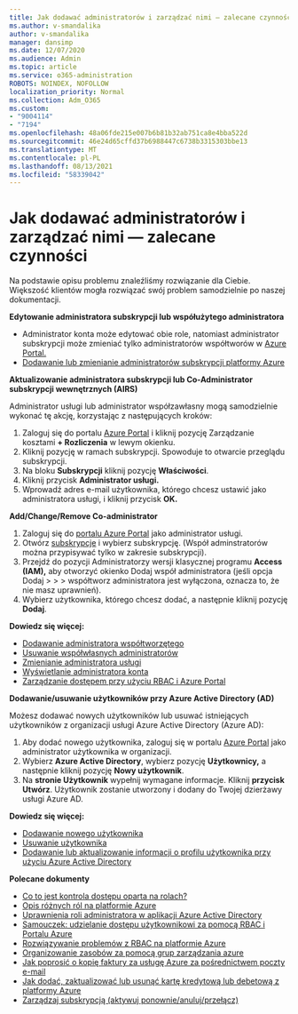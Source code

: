 ```yaml
---
title: Jak dodawać administratorów i zarządzać nimi — zalecane czynności
ms.author: v-smandalika
author: v-smandalika
manager: dansimp
ms.date: 12/07/2020
ms.audience: Admin
ms.topic: article
ms.service: o365-administration
ROBOTS: NOINDEX, NOFOLLOW
localization_priority: Normal
ms.collection: Adm_O365
ms.custom:
- "9004114"
- "7194"
ms.openlocfilehash: 48a06fde215e007b6b81b32ab751ca8e4bba522d
ms.sourcegitcommit: 46e24d65cffd37b6988447c6738b3315303bbe13
ms.translationtype: MT
ms.contentlocale: pl-PL
ms.lasthandoff: 08/13/2021
ms.locfileid: "58339042"
---
```

# <a name="how-to-add-and-manage-administrators---recommended-steps"></a>Jak dodawać administratorów i zarządzać nimi — zalecane czynności

Na podstawie opisu problemu znaleźliśmy rozwiązanie dla Ciebie. Większość klientów mogła rozwiązać swój problem samodzielnie po naszej dokumentacji.

**Edytowanie administratora subskrypcji lub współużytego administratora**

- Administrator konta może edytować obie role, natomiast administrator subskrypcji może zmieniać tylko administratorów współtworów w [Azure Portal.](https://ms.portal.azure.com/#home)
- [Dodawanie lub zmienianie administratorów subskrypcji platformy Azure](https://docs.microsoft.com/azure/cost-management-billing/manage/add-change-subscription-administrator)

**Aktualizowanie administratora subskrypcji lub Co-Administrator subskrypcji wewnętrznych (AIRS)**

Administrator usługi lub administrator współzawłasny mogą samodzielnie wykonać tę akcję, korzystając z następujących kroków:

1. Zaloguj się do portalu [Azure Portal](https://ms.portal.azure.com/#home) i kliknij pozycję Zarządzanie kosztami **+ Rozliczenia** w lewym okienku.
2. Kliknij pozycję w ramach subskrypcji. Spowoduje to otwarcie przeglądu subskrypcji.
3. Na bloku **Subskrypcji** kliknij pozycję **Właściwości**. 
4. Kliknij przycisk **Administrator usługi.**
5. Wprowadź adres e-mail użytkownika, którego chcesz ustawić jako administratora usługi, i kliknij przycisk **OK.**

**Add/Change/Remove Co-administrator**

1. Zaloguj się do [portalu Azure Portal](https://ms.portal.azure.com/#home) jako administrator usługi.
2. Otwórz [subskrypcje](https://ms.portal.azure.com/#blade/Microsoft_Azure_Billing/SubscriptionsBlade) i wybierz subskrypcję. (Współ adminstratorów można przypisywać tylko w zakresie subskrypcji).
3. Przejdź do pozycji Administratorzy wersji klasycznej programu **Access (IAM),** aby otworzyć okienko Dodaj współ administratora (jeśli opcja Dodaj  >    >    >   współtworz administratora  jest wyłączona, oznacza to, że nie masz uprawnień).
4. Wybierz użytkownika, którego chcesz dodać, a następnie kliknij pozycję **Dodaj**.

**Dowiedz się więcej:**
- [Dodawanie administratora współtworzętego](https://docs.microsoft.com/azure/role-based-access-control/classic-administrators)
- [Usuwanie współwłasnych administratorów](https://docs.microsoft.com/azure/role-based-access-control/classic-administrators)
- [Zmienianie administratora usługi](https://docs.microsoft.com/azure/role-based-access-control/classic-administrators)
- [Wyświetlanie administratora konta](https://docs.microsoft.com/azure/role-based-access-control/classic-administrators)
- [Zarządzanie dostępem przy użyciu RBAC i Azure Portal](https://docs.microsoft.com/azure/role-based-access-control/role-assignments-portal)

**Dodawanie/usuwanie użytkowników przy Azure Active Directory (AD)**

Możesz dodawać nowych użytkowników lub usuwać istniejących użytkowników z organizacji usługi Azure Active Directory (Azure AD):

1. Aby dodać nowego użytkownika, zaloguj się w portalu [Azure Portal](https://ms.portal.azure.com/#home) jako administrator użytkownika w organizacji.
2. Wybierz **Azure Active Directory**, wybierz pozycję **Użytkownicy,** a następnie kliknij pozycję **Nowy użytkownik**.
3. Na **stronie Użytkownik** wypełnij wymagane informacje. Kliknij **przycisk Utwórz**. Użytkownik zostanie utworzony i dodany do Twojej dzierżawy usługi Azure AD.

**Dowiedz się więcej:**

- [Dodawanie nowego użytkownika](https://docs.microsoft.com/azure/active-directory/fundamentals/add-users-azure-active-directory)
- [Usuwanie użytkownika](https://docs.microsoft.com/azure/active-directory/fundamentals/add-users-azure-active-directory)
- [Dodawanie lub aktualizowanie informacji o profilu użytkownika przy użyciu Azure Active Directory](https://docs.microsoft.com/azure/active-directory/fundamentals/active-directory-users-profile-azure-portal)

**Polecane dokumenty**

- [Co to jest kontrola dostępu oparta na rolach?](https://docs.microsoft.com/azure/role-based-access-control/overview)
- [Opis różnych ról na platformie Azure](https://docs.microsoft.com/azure/role-based-access-control/rbac-and-directory-admin-roles)
- [Uprawnienia roli administratora w aplikacji Azure Active Directory](https://docs.microsoft.com/azure/active-directory/roles/permissions-reference)
- [Samouczek: udzielanie dostępu użytkownikowi za pomocą RBAC i Portalu Azure](https://docs.microsoft.com/azure/role-based-access-control/quickstart-assign-role-user-portal)
- [Rozwiązywanie problemów z RBAC na platformie Azure](https://docs.microsoft.com/azure/role-based-access-control/troubleshooting)
- [Organizowanie zasobów za pomocą grup zarządzania azure](https://docs.microsoft.com/azure/governance/management-groups/overview)
- [Jak poprosić o kopię faktury za usługę Azure za pośrednictwem poczty e-mail](https://azure.microsoft.com/blog/azure-email-invoices/)
- [Jak dodać, zaktualizować lub usunąć kartę kredytową lub debetową z platformy Azure](https://docs.microsoft.com/azure/cost-management-billing/manage/change-credit-card)
- [Zarządzaj subskrypcją (aktywuj ponownie/anuluj/przełącz)](https://docs.microsoft.com/azure/cost-management-billing/manage/subscription-disabled)




